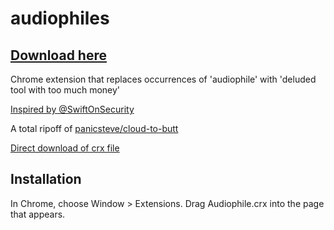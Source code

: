 audiophiles
=============
## [Download here](https://chrome.google.com/webstore/detail/audiophiles/ljfffioapjpopnnofkmcmleobcdjejlf?hl=en)

Chrome extension that replaces occurrences of 'audiophile' with 'deluded tool with too much money'

[Inspired by @SwiftOnSecurity](https://twitter.com/SwiftOnSecurity/status/580170412736282624)

A total ripoff of [panicsteve/cloud-to-butt](https://github.com/panicsteve/cloud-to-butt)

[Direct download of crx file](https://github.com/okofish/audiophiles/blob/master/Audiophiles.crx?raw=true)

Installation
------------

In Chrome, choose Window > Extensions.  Drag Audiophile.crx into the page that appears.
